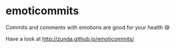 emoticommits
============

Commits and comments with emotions are good for your health :smile:

Have a look at http://zunda.github.io/emoticommits/
